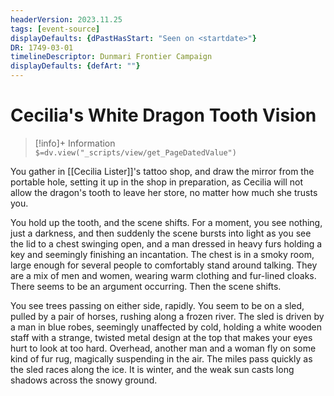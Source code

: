 ```yaml
---
headerVersion: 2023.11.25
tags: [event-source]
displayDefaults: {dPastHasStart: "Seen on <startdate>"}
DR: 1749-03-01
timelineDescriptor: Dunmari Frontier Campaign
displayDefaults: {defArt: ""}
---
```

# Cecilia's White Dragon Tooth Vision
>[!info]+ Information  
> `$=dv.view("_scripts/view/get_PageDatedValue")`

You gather in [[Cecilia Lister]]'s tattoo shop, and draw the mirror from the portable hole, setting it up in the shop in preparation, as Cecilia will not allow the dragon's tooth to leave her store, no matter how much she trusts you.

You hold up the tooth, and the scene shifts. For a moment, you see nothing, just a darkness, and then suddenly the scene bursts into light as you see the lid to a chest swinging open, and a man dressed in heavy furs holding a key and seemingly finishing an incantation. The chest is in a smoky room, large enough for several people to comfortably stand around talking. They are a mix of men and women, wearing warm clothing and fur-lined cloaks. There seems to be an argument occurring. Then the scene shifts. 

You see trees passing on either side, rapidly. You seem to be on a sled, pulled by a pair of horses, rushing along a frozen river. The sled is driven by a man in blue robes, seemingly unaffected by cold, holding a white wooden staff with a strange, twisted metal design at the top that makes your eyes hurt to look at too hard. Overhead, another man and a woman fly on some kind of fur rug, magically suspending in the air. The miles pass quickly as the sled races along the ice. It is winter, and the weak sun casts long shadows across the snowy ground.

